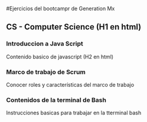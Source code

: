 #Ejercicios del bootcampr de Generation Mx

## CS - Computer Science (H1 en html)
### Introduccion a Java Script
Contenido basico de javascript (H2 en html)
### Marco de trabajo de Scrum
Conocer roles y características del marco de trabajo
### Contenidos de la terminal de Bash
Instrucciones basicas para trabajar en la tterminal bash

